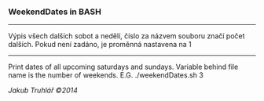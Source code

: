 ### WeekendDates in BASH

-------------------

Výpis všech dalších sobot a nedělí, číslo za názvem souboru značí počet dalších.
Pokud není zadáno, je proměnná nastavena na 1

-------------------

Print dates of all upcoming saturdays and sundays.
Variable behind file name is the number of weekends.
E.G. ./weekendDates.sh 3

_Jakub Truhlář ©2014_
